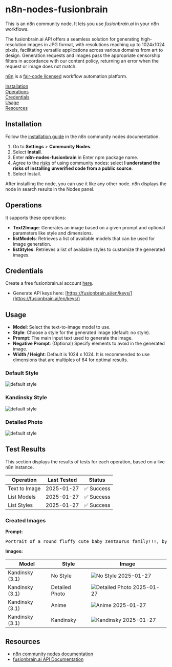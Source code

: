 # n8n-nodes-fusionbrain

This is an n8n community node. It lets you use _fusionbrain.ai_ in your n8n workflows.

The fusionbrain.ai API offers a seamless solution for generating high-resolution images in JPG format, with resolutions
reaching up to 1024x1024 pixels, facilitating versatile applications across various domains from art to design.
Generation requests and images pass the appropriate censorship filters in accordance with our content policy, returning
an error when the request or image does not match.

[n8n](https://n8n.io/) is a [fair-code licensed](https://docs.n8n.io/reference/license/) workflow automation platform.

[Installation](#installation)  
[Operations](#operations)  
[Credentials](#credentials)  
[Usage](#usage)  
[Resources](#resources)

## Installation

Follow the [installation guide](https://docs.n8n.io/integrations/community-nodes/installation/) in the n8n community
nodes documentation.

1. Go to **Settings** > **Community Nodes**.
2. Select **Install**.
3. Enter **n8n-nodes-fusionbrain** in Enter npm package name.
4. Agree to the [risks](https://docs.n8n.io/integrations/community-nodes/risks/) of using community nodes: select **I
	 understand the risks of installing unverified code from a public source**.
5. Select Install.

After installing the node, you can use it like any other node. n8n displays the node in search results in the Nodes
panel.

## Operations

It supports these operations:

* **Text2Image**: Generates an image based on a given prompt and optional parameters like style and dimensions.
* **listModels**: Retrieves a list of available models that can be used for image generation.
* **listStyles**: Retrieves a list of available styles to customize the generated images.

## Credentials

Create a free fusionbrain.ai account [here](https://fusionbrain.ai/en/).

* Generate API keys here: [https://fusionbrain.ai/en/keys/](https://fusionbrain.ai/en/keys/)

## Usage

* **Model**: Select the text-to-image model to use.
* **Style**: Choose a style for the generated image (default: no style).
* **Prompt**: The main input text used to generate the image.
* **Negative Prompt**: (Optional) Specify elements to avoid in the generated image.
* **Width / Height**: Default is 1024 x 1024. It is recommended to use dimensions that are multiples of 64 for optimal
	results.

### Default Style

![default style](img/style-default.png)

### Kandinsky Style

![default style](img/style-kandinsky.png)

### Detailed Photo

![default style](img/style-detailed-photo.png)

## Test Results

This section displays the results of tests for each operation, based on a live n8n instance.

| Operation     | Last Tested                                        | Status                                              |
|---------------|----------------------------------------------------|-----------------------------------------------------|
| Text to Image | <span id="test-text2image-date">2025-01-27</span>  | <span id="test-text2image-status">✅ Success</span>  |
| List Models   | <span id="test-list-models-date">2025-01-27</span> | <span id="test-list-models-status">✅ Success</span> |
| List Styles   | <span id="test-list-styles-date">2025-01-27</span> | <span id="test-list-styles-status">✅ Success</span> |

### Created Images

**Prompt:**
<pre id="test-text2image-prompt">Portrait of a round fluffy cute baby zentaurus family!!!, by Ismail Inceoglu, Gazelli, james jean, Anton Fadeev and Yoshitaka Amano, insanely detailed, digital art, trending on artstation, Vibrant Colours, chibi style, a masterpiece, adorable friendly lovely,</pre>

**Images:**

| Model           | Style          | Image                                                                                                                             |
|-----------------|----------------|-----------------------------------------------------------------------------------------------------------------------------------|
| Kandinsky (3.1) | No Style       | <span id="test-text2image-no-style-image">![No Style 2025-01-27](img/testresuls/2025-01-27-no-style.jpg)</span>                   |
| Kandinsky (3.1) | Detailed Photo | <span id="test-text2image-detailed-photo-image">![Detailed Photo 2025-01-27](img/testresuls/2025-01-27-detailed-photo.jpg)</span> |
| Kandinsky (3.1) | Anime          | <span id="test-text2image-anime-image">![Anime 2025-01-27](img/testresuls/2025-01-27-anime.jpg)</span>                            |
| Kandinsky (3.1) | Kandinsky      | <span id="test-text2image-kandinsky-image">![Kandinsky 2025-01-27](img/testresuls/2025-01-27-kandinsky.jpg)</span>                |

## Resources

* [n8n community nodes documentation](https://docs.n8n.io/integrations/community-nodes/)
* [fusionbrain.ai API Documentation](https://fusionbrain.ai/docs/en/doc/api-dokumentaciya/)
